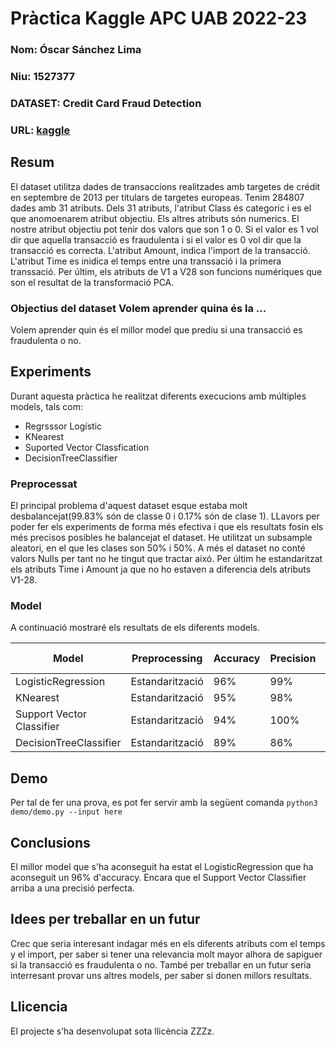# Pràctica Kaggle APC UAB 2022-23 
### Nom: Óscar Sánchez Lima 
### Niu: 1527377
### DATASET: Credit Card Fraud Detection
### URL: [kaggle](https://www.kaggle.com/datasets/mlg-ulb/creditcardfraud)
## Resum
El dataset utilitza dades de transaccions realitzades amb targetes de crédit en septembre de 2013 per titulars de targetes europeas.
Tenim 284807 dades amb 31 atributs. Dels 31 atributs, l'atribut Class és categoric i es el que anomoenarem atribut objectiu. Els altres atributs són numerics.
El nostre atribut objectiu pot tenir dos valors que son 1 o 0. Si el valor es 1 vol dir que aquella transacció es fraudulenta i si el valor es 0 vol dir que la transacció es correcta. L'atribut Amount, indica l'import de la transacció. L'atribut Time es inidica el temps entre una transsació i la primera transsació. Per últim, els atributs de V1 a V28 son funcions numériques que son el resultat de la transformació PCA. 

### Objectius del dataset Volem aprender quina és la ...
Volem aprender quin és el millor model que prediu si una transacció es fraudulenta o no.

## Experiments
Durant aquesta pràctica he realitzat diferents execucions amb múltiples models, tals com:
* Regrsssor Logístic
* KNearest
* Suported Vector Classfication
* DecisionTreeClassifier

### Preprocessat
El principal problema d'aquest dataset esque estaba molt desbalancejat(99.83% són de classe 0 i 0.17% són de clase 1). LLavors per poder fer els experiments de forma més efectiva i que els resultats fosin els més precisos posibles he balancejat el dataset. He utilitzat un subsample aleatori, en el que les clases son 50% i 50%. 
A més el dataset no conté valors Nulls per tant no he tingut que tractar aixó. Per últim he estandaritzat  els atributs Time i Amount ja que no ho estaven a diferencia  dels atributs V1-28. 

### Model
A continuació mostraré els resultats de els diferents models. 

| Model | Preprocessing | Accuracy | Precision | Recall | F1-Score |
| -- | -- | -- | -- | -- | -- |
| LogisticRegression | Estandarització | 96% | 99% | 93% | 96% |
| KNearest| Estandarització | 95% | 98% | 93% | 95% |
| Support Vector Classifier | Estandarització | 94% | 100% | 88% | 94% |
| DecisionTreeClassifier| Estandarització | 89% | 86% | 93% | 89% |

## Demo
Per tal de fer una prova, es pot fer servir amb la següent comanda ``` python3 demo/demo.py --input here ```

## Conclusions
El millor model que s'ha aconseguit ha estat el LogisticRegression que ha aconseguit un 96% d'accuracy. Encara que el Support Vector Classifier arriba a una precisió perfecta. 

## Idees per treballar en un futur
Crec que seria interesant indagar més en els diferents atributs com el temps y el import, per saber si tener una relevancia molt mayor alhora de sapiguer si la transacció es fraudulenta o no. També per treballar en un futur seria interresant provar uns altres models, per saber si donen millors resultats. 


## Llicencia
El projecte s’ha desenvolupat sota llicència ZZZz.
